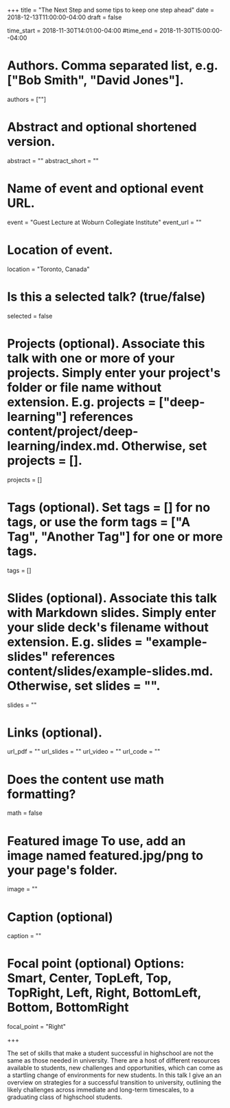 +++ 
title = "The Next Step and some tips to keep one step ahead" 
date = 2018-12-13T11:00:00-04:00
draft = false

time_start = 2018-11-30T14:01:00-04:00 #time_end = 2018-11-30T15:00:00--04:00

# Authors. Comma separated list, e.g. ["Bob Smith", "David Jones"]. 
authors = [""]

# Abstract and optional shortened version. 
abstract = "" 
abstract_short = ""

# Name of event and optional event URL. 
event = "Guest Lecture at Woburn Collegiate Institute" 
event_url = ""

# Location of event. 
location = "Toronto, Canada"

# Is this a selected talk? (true/false) 
selected = false

# Projects (optional). Associate this talk with one or more of your projects. Simply enter your project's folder or file name without extension. E.g. projects = ["deep-learning"] references content/project/deep-learning/index.md. Otherwise, set projects = []. 
projects = []

# Tags (optional). Set tags = [] for no tags, or use the form tags = ["A Tag", "Another Tag"] for one or more tags. 
tags = []

# Slides (optional). Associate this talk with Markdown slides. Simply enter your slide deck's filename without extension. E.g. slides = "example-slides" references content/slides/example-slides.md. Otherwise, set slides = "". 
slides = ""

# Links (optional). 
url_pdf = "" 
url_slides = "" 
url_video = "" 
url_code = ""

# Does the content use math formatting? 
math = false

# Featured image To use, add an image named featured.jpg/png to your page's folder.
image = "" 

# Caption (optional) 
caption = ""

# Focal point (optional) Options: Smart, Center, TopLeft, Top, TopRight, Left, Right, BottomLeft, Bottom, BottomRight 
focal_point = "Right" 

+++

The set of skills that make a student successful in highschool are not the same as those needed in university. There are a host of different resources available to students, new challenges and opportunities, which can come as a startling change of environments for new students. In this talk I give an an overview on strategies for a successful transition to university, outlining the likely challenges across immediate and long-term timescales, to a graduating class of highschool students.
